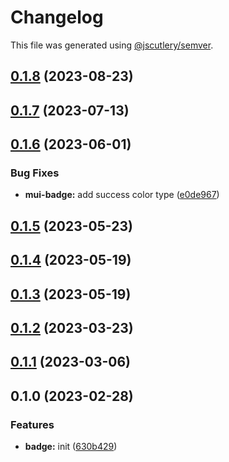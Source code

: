 # Changelog

This file was generated using [@jscutlery/semver](https://github.com/jscutlery/semver).

## [0.1.8](https://github.com/Availity/element/compare/@availity/mui-badge@0.1.7...@availity/mui-badge@0.1.8) (2023-08-23)

## [0.1.7](https://github.com/Availity/element/compare/@availity/mui-badge@0.1.6...@availity/mui-badge@0.1.7) (2023-07-13)

## [0.1.6](https://github.com/Availity/element/compare/@availity/mui-badge@0.1.5...@availity/mui-badge@0.1.6) (2023-06-01)


### Bug Fixes

* **mui-badge:** add success color type ([e0de967](https://github.com/Availity/element/commit/e0de967626e2d235701bcc07b3bd8b5e2957c8d2))

## [0.1.5](https://github.com/Availity/element/compare/@availity/mui-badge@0.1.4...@availity/mui-badge@0.1.5) (2023-05-23)

## [0.1.4](https://github.com/Availity/element/compare/@availity/mui-badge@0.1.3...@availity/mui-badge@0.1.4) (2023-05-19)

## [0.1.3](https://github.com/Availity/element/compare/@availity/mui-badge@0.1.2...@availity/mui-badge@0.1.3) (2023-05-19)

## [0.1.2](https://github.com/Availity/element/compare/@availity/mui-badge@0.1.1...@availity/mui-badge@0.1.2) (2023-03-23)

## [0.1.1](https://github.com/Availity/element/compare/@availity/mui-badge@0.1.0...@availity/mui-badge@0.1.1) (2023-03-06)

## 0.1.0 (2023-02-28)


### Features

* **badge:** init ([630b429](https://github.com/Availity/element/commit/630b4297f7787ca3ebd1daf5ddec36ed103bd883))
